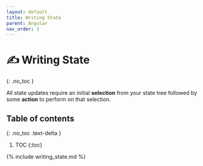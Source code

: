 ```yaml
---
layout: default
title: Writing State
parent: Angular
nav_order: 3
---
```


# ✍️ Writing State
{: .no_toc }

All state updates require an initial **selection** from your state tree followed by some **action** to perform on that selection.

## Table of contents
{: .no_toc .text-delta }

1. TOC
{:toc}


{% include writing_state.md %}